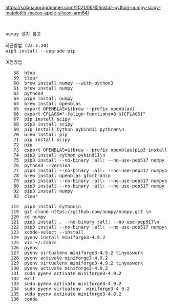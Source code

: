 https://solarianprogrammer.com/2021/06/15/install-python-numpy-scipy-matplotlib-macos-apple-silicon-arm64/

<pre>


numpy 설치 참고 

최근방법 (22.1.20)
pip3 install --upgrade pip

예전방법

   58  htop
   59  clear
   60  brew install numpy --with-python3
   61  brew install numpy 
   62  python3
   63  pip3 install numpy
   64  brew install openblas
   65  export OPENBLAS=$(brew --prefix openblas)
   66  export CFLAGS="-falign-functions=8 ${CFLAGS}"
   67  pip install scipy
   68  pip3 install scipy
   69  pip install Cython pybind11 pythran\n
   70  brew install pip
   71  pip install scipy
   72  pip
   73  export OPENBLAS=$(brew --prefix openblas)pip3 install cython pybind11\n
   74  pip3 install cython pybind11\n
   75  pip3 install --no-binary :all: --no-use-pep517 numpy
   76  python3 --version
   77  pip3 install --no-binary :all: --no-use-pep517 numpybrew install openblas gfortran\n
   78  brew install openblas gfortran\n
   79  pip3 install --no-binary :all: --no-use-pep517 numpybrew install openblas gfortran\n
   80  pip3 install --no-binary :all: --no-use-pep517 numpy
   92  pip3 install numpy
   93  clear

  112  pip3 install Cython\n
  119  git clone https://github.com/numpy/numpy.git \n
  120  cd numpy
  121  pip3 install . --no-binary :all: --no-use-pep517\n
  122  pip3 install --no-binary :all: --no-use-pep517 numpy\n
  123  xcode-select --install
  124  pyenv install miniforge3-4.9.2
  125  vim ~/.zshrc
  126  pyenv
  127  pyenv virtualenv miniforge3-4.9.2 tinyoswork
  128  pyenv activate miniforge3-4.9.2
  129  pyenv virtualenv miniforge3-4.9.2 tinyoswork
  130  pyenv activate miniforge3-4.9.2
  131  sudo pyenv activate miniforge3-4.9.2
  132  exit
  133  sudo pyenv activate miniforge3-4.9.2
  134  sudo pyenv virtualenv  miniforge3-4.9.2
  135  sudo pyenv activate miniforge3-4.9.2
  136  conda
</pre>
